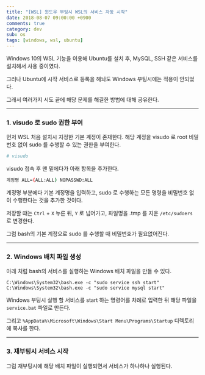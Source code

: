 ```yaml
---
title: "[WSL] 윈도우 부팅시 WSL의 서비스 자동 시작"
date: 2018-08-07 09:00:00 +0900
comments: true
category: dev
sub: os
tags: [windows, wsl, ubuntu]
---
```


Windows 10의 WSL 기능을 이용해 Ubuntu를 설치 후,
MySQL, SSH 같은 서비스를 설치해서 사용 중이였다.

그러나 Ubuntu에 시작 서비스로 등록을 해놔도 Windows 부팅시에는 적용이 안되었다.

그래서 여러가지 시도 끝에 해당 문제를 해결한 방법에 대해 공유한다.

---

### 1. visudo 로 sudo 권한 부여
먼저 WSL 처음 설치시 지정한 기본 계정이 존재한다.
해당 계정을 visudo 로 root 비밀번호 없이 sudo 를 수행할 수 있는 권한을 부여한다.

```bash
# visudo
```

visudo 접속 후 맨 밑에다가 아래 항목을 추가한다.
```bash
계정명 ALL=(ALL:ALL) NOPASSWD:ALL
```

계정명 부분에다 기본 계정명을 입력하고, sudo 로 수행하는 모든 명령을 비밀번호 없이 수행한다는 것을 추가한 것이다.

저장할 떄는 `Ctrl` + `X` 누른 뒤, `Y` 로 넘어가고, 파일명을 .tmp 를 지운 `/etc/sudoers` 로 변경한다.

그럼 bash의 기본 계정으로 sudo 를 수행할 때 비밀번호가 필요없어진다.

---

### 2. Windows 배치 파일 생성
아래 처럼 bash의 서비스를 실행하는 Windows 배치 파일을 만들 수 있다.

```
C:\Windows\System32\bash.exe -c "sudo service ssh start"
C:\Windows\System32\bash.exe -c "sudo service mysql start"
```

Windows 부팅시 실행 할 서비스를 start 하는 명령어를 차례로 입력한 뒤
해당 파일을 `service.bat` 파일로 만든다.

그리고 `%AppData%\Microsoft\Windows\Start Menu\Programs\Startup` 디렉토리에 복사를 한다.

---

### 3. 재부팅시 서비스 시작
그럼 재부팅시에 해당 배치 파일이 실행되면서 서비스가 하나하나 실행된다.
